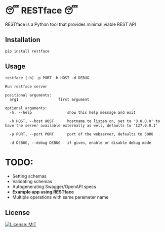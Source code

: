 # 😴 RESTface 😴

RESTface is a Python tool that provides minimal viable REST API

## Installation

```pip install restface```

## Usage

```
restface [-h] -p PORT -h HOST -d DEBUG

Run restface server

positional arguments:
  arg1                  first argument

optional arguments:
  -h, --help                show this help message and exit
  
  -h HOST, --host HOST      hostname to listen on, set to '0.0.0.0' to have the server available externally as well, defaults to '127.0.0.1'
  
  -p PORT, --port PORT      port of the webserver, defaults to 5000
  
  -d DEBUG, --debug DEBUG   if given, enable or disable debug mode
```

# TODO:

- Setting schemas
- Validating schemas
- Autogenerating Swagger/OpenAPI specs
- **Example app using RESTface**
- Multiple operations with same parameter name

## License

[![License: MIT](https://img.shields.io/badge/License-MIT-yellow.svg)](https://opensource.org/licenses/MIT)
